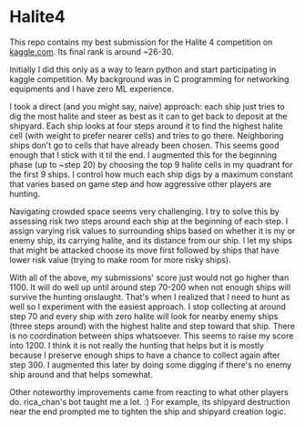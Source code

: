 # Halite4
This repo contains my best submission for the Halite 4 competition on [kaggle.com](https://www.kaggle.com/c/halite). Its final rank is around ~26-30.

Initially I did this only as a way to learn python and start participating in kaggle competition. My background was in C programming for networking equipments and I have zero ML experience.

I took a direct (and you might say, naive) approach: each ship just tries to dig the most halite and steer as best as it can to get back to deposit at the shipyard. Each ship looks at four steps around it to find the highest halite cell (with weight to prefer nearer cells) and tries to go there. Neighboring ships don't go to cells that have already been chosen. This seems good enough that I stick with it til the end. I augmented this for the beginning phase (up to ~step 20) by choosing the top 9 halite cells in my quadrant for the first 9 ships. I control how much each ship digs by a maximum constant that varies based on game step and how aggressive other players are hunting.

Navigating crowded space seems very challenging. I try to solve this by assessing risk two steps around each ship at the beginning of each step. I assign varying risk values to surrounding ships based on whether it is my or enemy ship, its carrying halite, and its distance from our ship. I let my ships that might be attacked choose its move first followed by ships that have lower risk value (trying to make room for more risky ships).

With all of the above, my submissions' score just would not go higher than 1100. It will do well up until around step 70-200 when not enough ships will survive the hunting onslaught. That's when I realized that I need to hunt as well so I experiment with the easiest approach. I stop collecting at around step 70 and every ship with zero halite will look for nearby enemy ships (three steps around) with the highest halite and step toward that ship. There is no coordination between ships whatsoever. This seems to raise my score into 1200. I think it is not really the hunting that helps but it is mostly because I preserve enough ships to have a chance to collect again after step 300. I augmented this later by doing some digging if there's no enemy ship around and that helps somewhat.

Other noteworthy improvements came from reacting to what other players do. rica_chan's bot taught me a lot. :) For example, its shipyard destruction near the end prompted me to tighten the ship and shipyard creation logic.
